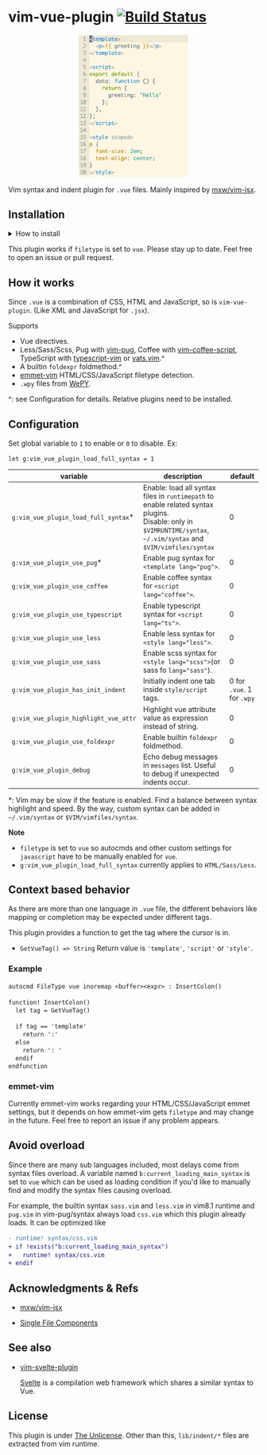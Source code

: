 # vim-vue-plugin [![Build Status][12]](https://travis-ci.com/leafOfTree/vim-vue-plugin)

<p align="center">
<a href="https://github.com/altercation/vim-colors-solarized">
<img alt="screenshot" src="https://raw.githubusercontent.com/leafOfTree/leafOfTree.github.io/master/vim-vue-plugin-screenshot.png" width="220" />
</a>
</p>

Vim syntax and indent plugin for `.vue` files. Mainly inspired by [mxw/vim-jsx][1].

## Installation

<details>

<summary><a>How to install</a></summary>

- [VundleVim][2]

        Plugin 'leafOfTree/vim-vue-plugin'

- [vim-pathogen][5]

        cd ~/.vim/bundle && \
        git clone https://github.com/leafOfTree/vim-vue-plugin --depth 1

- [vim-plug][7]

        Plug 'leafOfTree/vim-vue-plugin'
        :PlugInstall

- Or manually, clone this plugin to `path/to/this_plugin`, and add it to `rtp` in vimrc

        set rtp+=path/to/this_plugin

<br />
</details>

This plugin works if `filetype` is set to `vue`. Please stay up to date. Feel free to open an issue or pull request.

## How it works

Since `.vue` is a combination of CSS, HTML and JavaScript, so is `vim-vue-plugin`. (Like XML and JavaScript for `.jsx`).

Supports

- Vue directives.
- Less/Sass/Scss, Pug with [vim-pug][4], Coffee with [vim-coffee-script][11], TypeScript with [typescript-vim][14] or [yats.vim][15].^
- A builtin `foldexpr` foldmethod.^
- [emmet-vim][10] HTML/CSS/JavaScript filetype detection.
- `.wpy` files from [WePY][6].

^: see Configuration for details. Relative plugins need to be installed.

## Configuration

Set global variable to `1` to enable or `0` to disable. Ex:

    let g:vim_vue_plugin_load_full_syntax = 1

| variable                              | description                                                                                            | default                    |
|---------------------------------------|--------------------------------------------------------------------------------------------------------------------------------|----------------------------|
| `g:vim_vue_plugin_load_full_syntax`\* | Enable: load all syntax files in `runtimepath` to enable related syntax plugins.<br> Disable: only in `$VIMRUNTIME/syntax`, `~/.vim/syntax` and `$VIM/vimfiles/syntax` | 0 |
| `g:vim_vue_plugin_use_pug`\*          | Enable pug syntax for `<template lang="pug">`.                                                         | 0 |
| `g:vim_vue_plugin_use_coffee`         | Enable coffee syntax for `<script lang="coffee">`.                                                     | 0 |
| `g:vim_vue_plugin_use_typescript`     | Enable typescript syntax for `<script lang="ts">`.                                                     | 0 |
| `g:vim_vue_plugin_use_less`           | Enable less syntax for `<style lang="less">`.                                                          | 0 |
| `g:vim_vue_plugin_use_sass`           | Enable scss syntax for `<style lang="scss">`(or sass fo `lang="sass"`).                                | 0 |
| `g:vim_vue_plugin_has_init_indent`    | Initially indent one tab inside `style/script` tags.                                                   | 0 for `.vue`. 1 for `.wpy` |
| `g:vim_vue_plugin_highlight_vue_attr` | Highlight vue attribute value as expression instead of string.                                         | 0 |
| `g:vim_vue_plugin_use_foldexpr`       | Enable builtin `foldexpr` foldmethod.                                                                  | 0 |
| `g:vim_vue_plugin_debug`              | Echo debug messages in `messages` list. Useful to debug if unexpected indents occur.                   | 0 |

\*: Vim may be slow if the feature is enabled. Find a balance between syntax highlight and speed. By the way, custom syntax can be added in `~/.vim/syntax` or `$VIM/vimfiles/syntax`. 

**Note**

- `filetype` is set to `vue` so autocmds and other custom settings for `javascript` have to be manually enabled for `vue`.
- `g:vim_vue_plugin_load_full_syntax` currently applies to `HTML/Sass/Less`.

## Context based behavior

As there are more than one language in `.vue` file, the different behaviors like mapping or completion may be expected under different tags.

This plugin provides a function to get the tag where the cursor is in.

- `GetVueTag() => String` Return value is `'template'`, `'script'` or `'style'`.

### Example

```vim
autocmd FileType vue inoremap <buffer><expr> : InsertColon()

function! InsertColon()
  let tag = GetVueTag()
  
  if tag == 'template'
    return ':'
  else
    return ': '
  endif
endfunction
```

### emmet-vim

Currently emmet-vim works regarding your HTML/CSS/JavaScript emmet settings, but it depends on how emmet-vim gets `filetype` and may change in the future. Feel free to report an issue if any problem appears.

## Avoid overload

Since there are many sub languages included, most delays come from syntax files overload. A variable named `b:current_loading_main_syntax` is set to `vue` which can be used as loading condition if you'd like to manually find and modify the syntax files causing overload.

For example, the builtin syntax `sass.vim` and `less.vim` in vim8.1 runtime and `pug.vim` in vim-pug/syntax always load `css.vim` which this plugin already loads. It can be optimized like

```diff
- runtime! syntax/css.vim
+ if !exists("b:current_loading_main_syntax")
+   runtime! syntax/css.vim
+ endif
```

## Acknowledgments & Refs

- [mxw/vim-jsx][1]

- [Single File Components][3]

## See also

- [vim-svelte-plugin][9] 

    [Svelte][13] is a compilation web framework which shares a similar syntax to Vue.

## License

This plugin is under [The Unlicense][8]. Other than this, `lib/indent/*` files are extracted from vim runtime.

[1]: https://github.com/mxw/vim-jsx "mxw: vim-jsx"
[2]: https://github.com/VundleVim/Vundle.vim
[3]: https://vuejs.org/v2/guide/single-file-components.html
[4]: https://github.com/digitaltoad/vim-pug
[5]: https://github.com/tpope/vim-pathogen
[6]: https://tencent.github.io/wepy
[7]: https://github.com/junegunn/vim-plug
[8]: https://choosealicense.com/licenses/unlicense/
[9]: https://github.com/leafOfTree/vim-svelte-plugin
[10]: https://github.com/mattn/emmet-vim
[11]: https://github.com/kchmck/vim-coffee-script
[12]: https://travis-ci.com/leafOfTree/vim-vue-plugin.svg?branch=master
[13]: https://svelte.dev/
[14]: https://github.com/leafgarland/typescript-vim
[15]: https://github.com/HerringtonDarkholme/yats.vim
